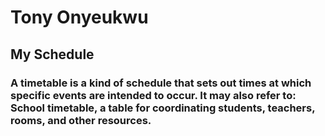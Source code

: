 # Tony Onyeukwu
## My Schedule 
### A timetable is a kind of schedule that sets out times at which specific events are intended to occur. It may also refer to: School timetable, a table for coordinating students, teachers, rooms, and other resources.
